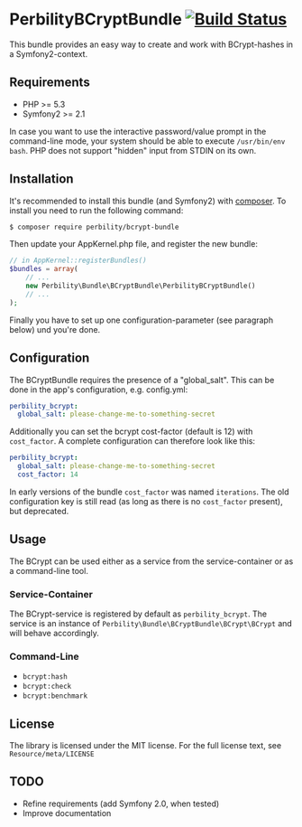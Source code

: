 PerbilityBCryptBundle  [![Build Status](https://travis-ci.org/PERBILITY/BCryptBundle.png)](https://travis-ci.org/PERBILITY/BCryptBundle)
=====================
This bundle provides an easy way to create and work with BCrypt-hashes in a Symfony2-context.


Requirements
------------
- PHP >= 5.3
- Symfony2 >= 2.1

In case you want to use the interactive password/value prompt in the command-line mode, your system should be able to execute `/usr/bin/env bash`. PHP does not support "hidden" input from STDIN on its own.


Installation
------------
It's recommended to install this bundle (and Symfony2) with [composer](http://getcomposer.org). To install you need to run the following command:

``` bash
$ composer require perbility/bcrypt-bundle
```

Then update your AppKernel.php file, and register the new bundle:

``` php
// in AppKernel::registerBundles()
$bundles = array(
    // ...
    new Perbility\Bundle\BCryptBundle\PerbilityBCryptBundle()
    // ...
);
```

Finally you have to set up one configuration-parameter (see paragraph below) und you're done.


Configuration
-------------
The BCryptBundle requires the presence of a "global_salt". This can be done in the app's configuration, e.g. config.yml:

``` yml
perbility_bcrypt:
  global_salt: please-change-me-to-something-secret
```

Additionally you can set the bcrypt cost-factor (default is 12) with `cost_factor`. A complete configuration can therefore look like this:

``` yml
perbility_bcrypt:
  global_salt: please-change-me-to-something-secret
  cost_factor: 14
```

In early versions of the bundle `cost_factor` was named `iterations`. The old configuration key is still read (as long as there is no `cost_factor` present), but deprecated.


Usage
-----
The BCrypt can be used either as a service from the service-container or as a command-line tool.

### Service-Container
The BCrypt-service is registered by default as `perbility_bcrypt`. The service is an instance of `Perbility\Bundle\BCryptBundle\BCrypt\BCrypt` and will behave accordingly.

### Command-Line
- `bcrypt:hash` 
- `bcrypt:check`
- `bcrypt:benchmark`


License
-------
The library is licensed under the MIT license. For the full license text, see `Resource/meta/LICENSE`


TODO
----
- Refine requirements (add Symfony 2.0, when tested)
- Improve documentation
